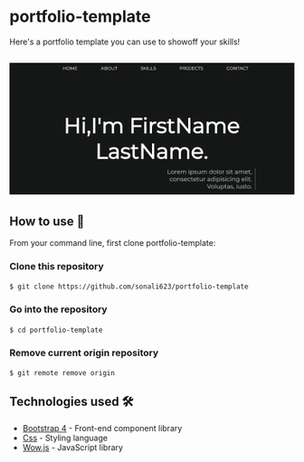 # portfolio-template
Here's a portfolio template you can use to showoff your skills!

<h2 align="center">
  <img src="https://github.com/sonali623/portfolio-template/blob/master/screenshot.PNG" alt="Simplefolio" width="600px" />
  <br>
</h2>

## How to use :pushpin:

From your command line, first clone portfolio-template:

### Clone this repository
`$ git clone https://github.com/sonali623/portfolio-template`

### Go into the repository
`$ cd portfolio-template`

### Remove current origin repository
`$ git remote remove origin`

## Technologies used 🛠️

- [Bootstrap 4](https://getbootstrap.com/docs/4.3/getting-started/introduction/) - Front-end component library
- [Css](https://developer.mozilla.org/en-US/docs/Web/CSS) - Styling language
- [Wow.js](https://gist.github.com/susi917/13cc28a396418b1554efeb2929b0cc6a) - JavaScript library

